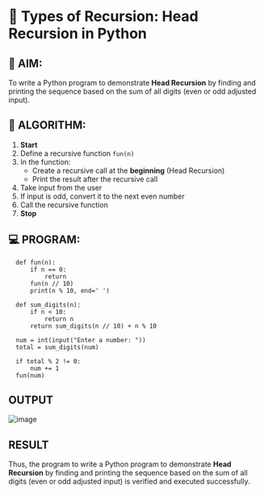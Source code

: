 # 🔁 Types of Recursion: Head Recursion in Python

## 🎯 AIM:
To write a Python program to demonstrate **Head Recursion** by finding and printing the sequence based on the sum of all digits (even or odd adjusted input).

## 🧠 ALGORITHM:

1. **Start**
2. Define a recursive function `fun(n)`
3. In the function:
   - Create a recursive call at the **beginning** (Head Recursion)
   - Print the result after the recursive call
4. Take input from the user
5. If input is odd, convert it to the next even number
6. Call the recursive function
7. **Stop**

## 💻 PROGRAM:
      def fun(n):
          if n == 0:
              return
          fun(n // 10)
          print(n % 10, end=' ')
      
      def sum_digits(n):
          if n < 10:
              return n
          return sum_digits(n // 10) + n % 10
      
      num = int(input("Enter a number: "))
      total = sum_digits(num)
      
      if total % 2 != 0:
          num += 1
      fun(num)

## OUTPUT
![image](https://github.com/user-attachments/assets/3019fc58-f8b3-44d1-a2d2-7ce67ca3a606)



## RESULT
Thus, the program to write a Python program to demonstrate **Head Recursion** by finding and printing the sequence based on the sum of all digits (even or odd adjusted input) is verified and executed successfully.
